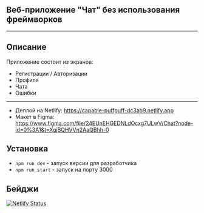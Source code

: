 ## Веб-приложение "Чат" без использования фреймворков
---

## Описание
Приложение состоит из экранов:
- Регистрации / Авторизации
- Профиля
- Чата
- Ошибки
---
- Деплой на Netlify: https://capable-puffpuff-dc3ab9.netlify.app
- Макет в Figma: https://www.figma.com/file/24EUnEHGEDNLdOcxg7ULwV/Chat?node-id=0%3A1&t=XgjBQHVVn2AaQBhh-0

## Установка
- `npm run dev` - запуск версии для разработчика
- `npm run start` - запуск на порту 3000

## Бейджи

[![Netlify Status](https://api.netlify.com/api/v1/badges/29383828-d647-4abf-8553-be28ee63d810/deploy-status)](https://app.netlify.com/sites/capable-puffpuff-dc3ab9/deploys)
